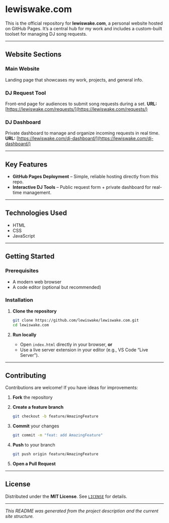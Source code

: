 # lewiswake.com

This is the official repository for **lewiswake.com**, a personal website hosted on GitHub Pages. It’s a central hub for my work and includes a custom-built toolset for managing DJ song requests.

---

## Website Sections

### Main Website

Landing page that showcases my work, projects, and general info.

### DJ Request Tool

Front-end page for audiences to submit song requests during a set.
**URL:** [https://lewiswake.com/requests/](https://lewiswake.com/requests/)

### DJ Dashboard

Private dashboard to manage and organize incoming requests in real time.
**URL:** [https://lewiswake.com/dj-dashboard/](https://lewiswake.com/dj-dashboard/)

---

## Key Features

* **GitHub Pages Deployment** – Simple, reliable hosting directly from this repo.
* **Interactive DJ Tools** – Public request form + private dashboard for real-time management.

---

## Technologies Used

* HTML
* CSS
* JavaScript

---

## Getting Started

### Prerequisites

* A modern web browser
* A code editor (optional but recommended)

### Installation

1. **Clone the repository**

   ```sh
   git clone https://github.com/lewiswake/lewiswake.com.git
   cd lewiswake.com
   ```

2. **Run locally**

   * Open `index.html` directly in your browser, **or**
   * Use a live server extension in your editor (e.g., VS Code “Live Server”).

---

## Contributing

Contributions are welcome! If you have ideas for improvements:

1. **Fork** the repository
2. **Create a feature branch**

   ```sh
   git checkout -b feature/AmazingFeature
   ```
3. **Commit** your changes

   ```sh
   git commit -m "feat: add AmazingFeature"
   ```
4. **Push** to your branch

   ```sh
   git push origin feature/AmazingFeature
   ```
5. **Open a Pull Request**

---

## License

Distributed under the **MIT License**. See [`LICENSE`](./LICENSE) for details.

---

*This README was generated from the project description and the current site structure.*
